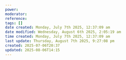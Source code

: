 ```yaml
---
power: 
moderator: 
reference: 
tags: []
date created: Monday, July 7th 2025, 12:37:09 am
date modified: Wednesday, August 6th 2025, 2:05:19 am
time created: Monday, July 7th 2025, 12:37:09 am
last update: Thursday, August 7th 2025, 9:27:08 pm
created: 2025-07-06T20:37
updated: 2025-08-06T14:15
---
```

